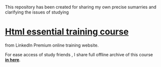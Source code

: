 This repository has been created for sharing my own precise sumarries and clarifying the issues of studying
# [Html essential training course](https://www.linkedin.com/learning/html-essential-training-4)
from LinkedIn Premium online training website.

For ease access of study friends , I share full offline archive of this course [**in here**](http://168.119.85.43).